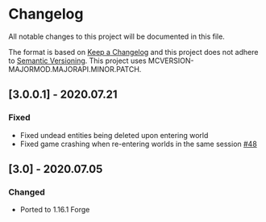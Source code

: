 # Changelog
All notable changes to this project will be documented in this file.

The format is based on [Keep a Changelog](http://keepachangelog.com/en/1.0.0/) and this project does not adhere to [Semantic Versioning](http://semver.org/spec/v2.0.0.html).
This project uses MCVERSION-MAJORMOD.MAJORAPI.MINOR.PATCH.

## [3.0.0.1] - 2020.07.21
### Fixed
- Fixed undead entities being deleted upon entering world
- Fixed game crashing when re-entering worlds in the same session [#48](https://github.com/TheIllusiveC4/Consecration/issues/48)

## [3.0] - 2020.07.05
### Changed
- Ported to 1.16.1 Forge